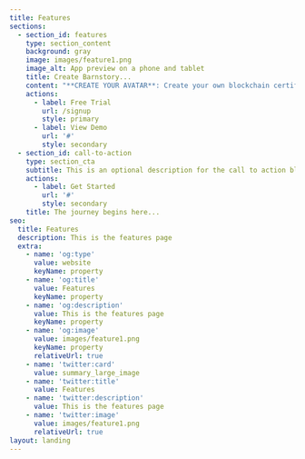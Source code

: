 ```yaml
---
title: Features
sections:
  - section_id: features
    type: section_content
    background: gray
    image: images/feature1.png
    image_alt: App preview on a phone and tablet
    title: Create Barnstory...
    content: "**CREATE YOUR AVATAR**: Create your own blockchain certified NFT barn avatar. Our avatars are designed to evaporate inherent prejudice tethered to the physical form.\_\n\n**RESERVE A BARN**: Hold lectures, seminars, debates, celebrations in your BRN. Bring the best minds of our generation today to lay the philosophical groundwork of tomorrow.\_\n\n**DEEP LEARNING**:\_ Audition your ideas with our deep learning software to watch ideas play out in simulated BRN society.\_\n\n**FARM:** Our unique social \"mining\" process where users will earn BRN through active community involvement. \n\n\\*\\*YOU ARE THE MYTH: \\*\\*your characters will have their own adventures in the Thumpaverse. Write your story. Be the bridge between past and present myths. Choose your own Space Barn adventure.\_\n"
    actions:
      - label: Free Trial
        url: /signup
        style: primary
      - label: View Demo
        url: '#'
        style: secondary
  - section_id: call-to-action
    type: section_cta
    subtitle: This is an optional description for the call to action block.
    actions:
      - label: Get Started
        url: '#'
        style: secondary
    title: The journey begins here...
seo:
  title: Features
  description: This is the features page
  extra:
    - name: 'og:type'
      value: website
      keyName: property
    - name: 'og:title'
      value: Features
      keyName: property
    - name: 'og:description'
      value: This is the features page
      keyName: property
    - name: 'og:image'
      value: images/feature1.png
      keyName: property
      relativeUrl: true
    - name: 'twitter:card'
      value: summary_large_image
    - name: 'twitter:title'
      value: Features
    - name: 'twitter:description'
      value: This is the features page
    - name: 'twitter:image'
      value: images/feature1.png
      relativeUrl: true
layout: landing
---
```

